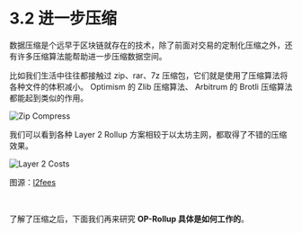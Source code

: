 # 3.2 进一步压缩

数据压缩是个远早于区块链就存在的技术，除了前面对交易的定制化压缩之外，还有许多压缩算法能帮助进一步压缩数据空间。

比如我们生活中往往都接触过 zip、rar、7z 压缩包，它们就是使用了压缩算法将各种文件的体积减小。 Optimism 的 Zlib 压缩算法、 Arbitrum 的 Brotli 压缩算法都能起到类似的作用。

![Zip Compress](/assets/3.2.1.png)

我们可以看到各种 Layer 2 Rollup 方案相较于以太坊主网，都取得了不错的压缩效果。

![Layer 2 Costs](/assets/3.2.2.png)

图源：[l2fees](https://l2fees.info/)

&nbsp; 


了解了压缩之后，下面我们再来研究 **OP-Rollup 具体是如何工作的**。
